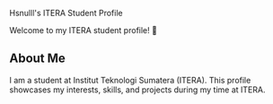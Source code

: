 Hsnulll's ITERA Student Profile

Welcome to my ITERA student profile! 👋

## About Me
I am a student at Institut Teknologi Sumatera (ITERA). This profile showcases my interests, skills, and projects during my time at ITERA.
